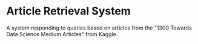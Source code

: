 # Article Retrieval System
A system responding to queries based on articles from the "1300 Towards Data Science Medium Articles" from Kaggle.
